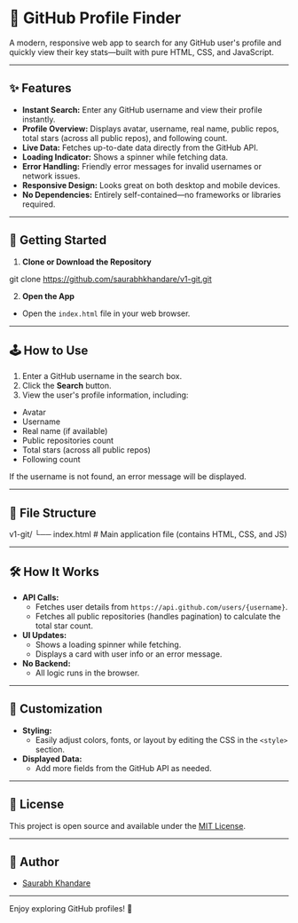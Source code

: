 # 🚀 GitHub Profile Finder

A modern, responsive web app to search for any GitHub user's profile and quickly view their key stats—built with pure HTML, CSS, and JavaScript.

---

## ✨ Features

- **Instant Search:** Enter any GitHub username and view their profile instantly.
- **Profile Overview:** Displays avatar, username, real name, public repos, total stars (across all public repos), and following count.
- **Live Data:** Fetches up-to-date data directly from the GitHub API.
- **Loading Indicator:** Shows a spinner while fetching data.
- **Error Handling:** Friendly error messages for invalid usernames or network issues.
- **Responsive Design:** Looks great on both desktop and mobile devices.
- **No Dependencies:** Entirely self-contained—no frameworks or libraries required.

---

## 🚀 Getting Started

1. **Clone or Download the Repository**

git clone https://github.com/saurabhkhandare/v1-git.git

2. **Open the App**

- Open the `index.html` file in your web browser.

---

## 🕹️ How to Use

1. Enter a GitHub username in the search box.
2. Click the **Search** button.
3. View the user's profile information, including:

- Avatar
- Username
- Real name (if available)
- Public repositories count
- Total stars (across all public repos)
- Following count

If the username is not found, an error message will be displayed.

---

## 📁 File Structure

v1-git/
└── index.html # Main application file (contains HTML, CSS, and JS)

---

## 🛠️ How It Works

- **API Calls:**
  - Fetches user details from `https://api.github.com/users/{username}`.
  - Fetches all public repositories (handles pagination) to calculate the total star count.
- **UI Updates:**
  - Shows a loading spinner while fetching.
  - Displays a card with user info or an error message.
- **No Backend:**
  - All logic runs in the browser.

---

## 🎨 Customization

- **Styling:**
  - Easily adjust colors, fonts, or layout by editing the CSS in the `<style>` section.
- **Displayed Data:**
  - Add more fields from the GitHub API as needed.

---

## 📝 License

This project is open source and available under the [MIT License](LICENSE).

---

## 👤 Author

- [Saurabh Khandare](https://github.com/saurabhkhandare)

---

Enjoy exploring GitHub profiles! 🌟
